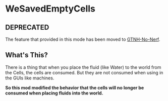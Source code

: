 # WeSavedEmptyCells

## DEPRECATED

The feature that provided in this mode has been moved to [GTNH-No-Nerf](https://github.com/Taskeren/gtnh-no-nerf).

## What's This?

There is a thing that when you place the fluid (like Water) to the world from the Cells, the cells are consumed.
But they are not consumed when using in the GUIs like machines.

**So this mod modified the behavior that the cells will no longer be consumed when placing fluids into the world.**
